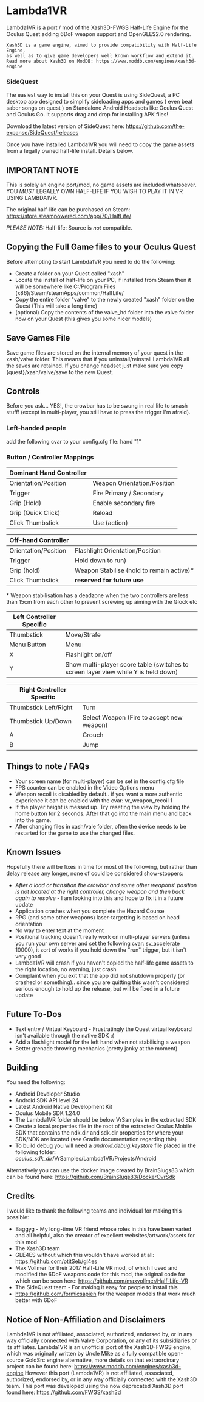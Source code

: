 # Lambda1VR

Lambda1VR is a port / mod of the Xash3D-FWGS Half-Life Engine for the Oculus Quest adding 6DoF weapon support and OpenGLES2.0 rendering.

```
Xash3D is a game engine, aimed to provide compatibility with Half-Life Engine, 
as well as to give game developers well known workflow and extend it.
Read more about Xash3D on ModDB: https://www.moddb.com/engines/xash3d-engine
```

### SideQuest
The easiest way to install this on your Quest is using SideQuest, a PC desktop app designed to simplify sideloading apps and games ( even beat saber songs on quest ) on Standalone Android Headsets like Oculus Quest and Oculus Go. It supports drag and drop for installing APK files!

Download the latest version of SideQuest here:
https://github.com/the-expanse/SideQuest/releases

Once you have installed Lambda1VR you will need to copy the game assets from a legally owned half-life install. Details below.


## IMPORTANT NOTE

This is solely an engine port/mod, no game assets are included whatsoever. YOU *MUST* LEGALLY OWN HALF-LIFE IF YOU WISH TO PLAY IT IN VR USING LAMBDA1VR.

The original half-life can be purchased on Steam:  https://store.steampowered.com/app/70/HalfLife/

*PLEASE NOTE:* Half-life: Source is *not* compatible.


## Copying the Full Game files to your Oculus Quest

Before attempting to start Lambda1VR you need to do the following:

- Create a folder on your Quest called "xash"
- Locate the install of half-life on your PC, if installed from Steam then it will be somewhere like C:/Program Files (x86)/Steam/steamApps/common/HalfLife/
- Copy the entire folder "valve" to the newly created "xash" folder on the Quest (This will take a long time)
- (optional) Copy the contents of the valve_hd folder into the valve folder now on your Quest (this gives you some nicer models)


## Save Games File

Save game files are stored on the internal memory of your quest in the xash/valve folder. This means that if you uninstall/reinstall Lambda1VR all the saves are retained. If you change headset just make sure you copy {quest}/xash/valve/save to the new Quest.


## Controls

Before you ask... YES!, the crowbar has to be swung in real life to smash stuff! (except in multi-player, you still have to press the trigger I'm afraid).

### Left-handed people
add the following cvar to your config.cfg file:  hand "1"


### Button / Controller Mappings

|Dominant Hand Controller||
| --- | --- |
|Orientation/Position|Weapon Orientation/Position|
|Trigger|Fire Primary / Secondary|
|Grip (Hold)|Enable secondary fire|
|Grip (Quick Click)|Reload|
|Click Thumbstick|Use (action)|

|Off-hand Controller||
| --- | --- |
|Orientation/Position|Flashlight Orientation/Position|
|Trigger|Hold down to run)|
|Grip (hold)|Weapon Stabilise (hold to remain active)*|
|Click Thumbstick|**reserved for future use**|

\* Weapon stabilisation has a deadzone when the two controllers are less than 15cm from each other to prevent screwing up aiming with the Glock etc

|Left Controller Specific||
| --- | --- |
|Thumbstick|Move/Strafe|
|Menu Button|Menu|
|X|Flashlight on/off|
|Y|Show multi-player score table (switches to screen layer view while Y is held down)|

|Right Controller Specific||
| --- | --- |
|Thumbstick Left/Right|Turn|
|Thumbstick Up/Down|Select Weapon (Fire to accept new weapon)|
|A|Crouch|
|B|Jump|


## Things to note / FAQs

* Your screen name (for multi-player) can be set in the config.cfg file
* FPS counter can be enabled in the Video Options menu
* Weapon recoil is disabled by default.. if you want a more authentic experience it can be enabled with the cvar: vr_weapon_recoil 1
* If the player height is messed up. Try reseting the view by holding the home button for 2 seconds. After that go into the main menu and back into the game.
* After changing files in xash/vale folder, often the device needs to be restarted for the game to use the changed files.

## Known Issues

Hopefully there will be fixes in time for most of the following, but rather than delay release any longer, none of could be considered show-stoppers:

* *After a load or transition the crowbar and some other weapons' position is not located at the right controller, change weapon and then back again to resolve* - I am looking into this and hope to fix it in a future update
* Application crashes when you complete the Hazard Course
* RPG (and some other weapons) laser-targetting is based on head orientation
* No way to enter text at the moment
* Positional tracking doesn't really work on multi-player servers (unless you run your own server and set the following cvar:  sv_accelerate 10000), it sort of works if you hold down the "run" trigger, but it isn't very good
* Lambda1VR will crash if you haven't copied the half-life game assets to the right location, no warning, just crash
* Complaint when you exit that the app did not shutdown properly (or crashed or something).. since you are quitting this wasn't considered serious enough to hold up the release, but will be fixed in a future update


## Future To-Dos

* Text entry / Virtual Keyboard - Frustratingly the Quest virtual keyboard isn't available through the native SDK :(
* Add a flashlight model for the left hand when not stabilising a weapon
* Better grenade throwing mechanics (pretty janky at the moment)

## Building

You need the following:

* Android Developer Studio
* Android SDK API level 24
* Latest Android Native Development Kit
* Oculus Mobile SDK 1.24.0
* The Lambda1VR folder should be below VrSamples in the extracted SDK
* Create a local.properties file in the root of the extracted Oculus Mobile SDK that contains the ndk.dir and sdk.dir properties for where your SDK/NDK are located (see Gradle documentation regarding this)
* To build debug you will need a _android.debug.keystore_ file placed in the following folder:
_oculus_sdk_dir_/VrSamples/Lambda1VR/Projects/Android

Alternatively you can use the docker image created by BrainSlugs83 which can be found here: https://github.com/BrainSlugs83/DockerOvrSdk


## Credits

I would like to thank the following teams and individual for making this possible:

* Baggyg - My long-time VR friend whose roles in this have been varied and all helpful, also the creator of excellent websites/artwork/assets for this mod
* The Xash3D team
* GLE4ES without which this wouldn't have worked at all: https://github.com/ptitSeb/gl4es
* Max Vollmer for their 2017 Half-Life VR mod, of which I used and modified the 6DoF weapons code for this mod, the original code for which can be seen here: https://github.com/maxvollmer/Half-Life-VR
* The SideQuest team - For making it easy for people to install this
* https://github.com/formicsapien for the weapon models that work much better with 6DoF


## Notice of Non-Affiliation and Disclaimers

Lambda1VR is not affiliated, associated, authorized, endorsed by, or in any way officially connected with Valve Corporation, or any of its subsidiaries or its affiliates.
Lambda1VR is an unofficial port of the Xash3D-FWGS engine, which was originally written by Uncle Mike as a fully compatible open-source GoldSrc engine alternative, more details on that extraordinary project can be found here: https://www.moddb.com/engines/xash3d-engine
However this port (Lambda1VR) is not affiliated, associated, authorized, endorsed by, or in any way officially connected with the Xash3D team.
This port was developed using the now deprecated Xash3D port found here: https://github.com/FWGS/xash3d
